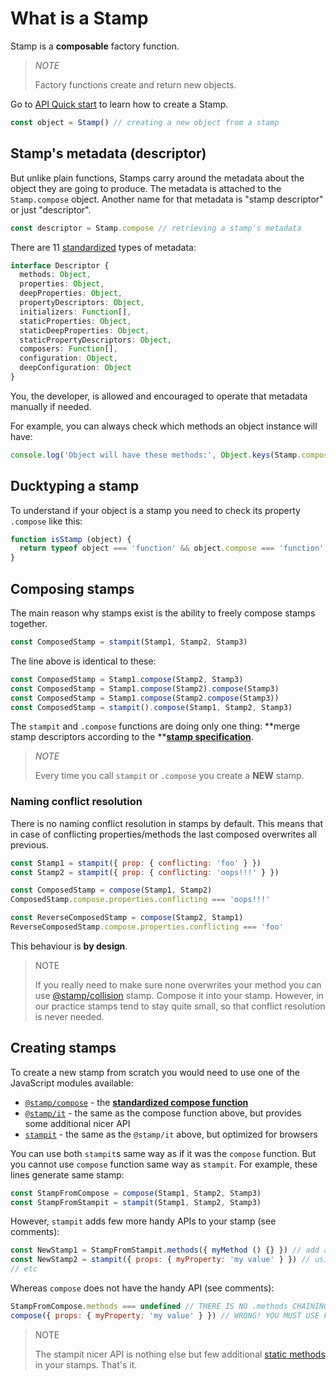 # What is a Stamp

Stamp is a **composable** factory function.

> _NOTE_
>
> Factory functions create and return new objects.

Go to [API Quick start](../api/quick-start.md) to learn how to create a Stamp.

```javascript
const object = Stamp() // creating a new object from a stamp
```

## Stamp's metadata \(descriptor\)

But unlike plain functions, Stamps carry around the metadata about the object they are going to produce. The metadata is attached to the `Stamp.compose` object. Another name for that metadata is "stamp descriptor" or just "descriptor".

```javascript
const descriptor = Stamp.compose // retrieving a stamp's metadata
```

There are 11 [standardized](specification/) types of metadata:

```typescript
interface Descriptor {
  methods: Object,
  properties: Object,
  deepProperties: Object,
  propertyDescriptors: Object,
  initializers: Function[],
  staticProperties: Object,
  staticDeepProperties: Object,
  staticPropertyDescriptors: Object,
  composers: Function[],
  configuration: Object,
  deepConfiguration: Object
}
```

You, the developer, is allowed and encouraged to operate that metadata manually if needed.

For example, you can always check which methods an object instance will have:

```javascript
console.log('Object will have these methods:', Object.keys(Stamp.compose.methods))
```

## Ducktyping a stamp

To understand if your object is a stamp you need to check its property `.compose` like this:

```javascript
function isStamp (object) {
  return typeof object === 'function' && object.compose === 'function'
}
```

## Composing stamps

The main reason why stamps exist is the ability to freely compose stamps together.

```javascript
const ComposedStamp = stampit(Stamp1, Stamp2, Stamp3)
```

The line above is identical to these:

```javascript
const ComposedStamp = Stamp1.compose(Stamp2, Stamp3)
const ComposedStamp = Stamp1.compose(Stamp2).compose(Stamp3)
const ComposedStamp = Stamp1.compose(Stamp2.compose(Stamp3))
const ComposedStamp = stampit().compose(Stamp1, Stamp2, Stamp3)
```

The `stampit` and `.compose` functions are doing only one thing: **merge stamp descriptors according to the **[**stamp specification**](specification/).

> _NOTE_
>
> Every time you call `stampit` or `.compose` you create a **NEW** stamp.

### Naming conflict resolution

There is no naming conflict resolution in stamps by default. This means that in case of conflicting properties/methods the last composed overwrites all previous.

```javascript
const Stamp1 = stampit({ prop: { conflicting: 'foo' } })
const Stamp2 = stampit({ prop: { conflicting: 'oops!!!' } })

const ComposedStamp = compose(Stamp1, Stamp2)
ComposedStamp.compose.properties.conflicting === 'oops!!!'

const ReverseComposedStamp = compose(Stamp2, Stamp1)
ReverseComposedStamp.compose.properties.conflicting === 'foo'
```

This behaviour is **by design**.

> NOTE
>
> If you really need to make sure none overwrites your method you can use [@stamp/collision](../ecosystem/stamp-collision.md) stamp. Compose it into your stamp. However, in our practice stamps tend to stay quite small, so that conflict resolution is never needed.

## Creating stamps

To create a new stamp from scratch you would need to use one of the JavaScript modules available:

* [`@stamp/compose`](https://www.npmjs.com/package/@stamp/compose) - the [**standardized compose function**](specification/)
* [`@stamp/it`](https://www.npmjs.com/package/@stamp/it) - the same as the compose function above, but provides some additional nicer API
* [`stampit`](https://www.npmjs.com/package/stampit) - the same as the `@stamp/it` above, but optimized for browsers

You can use both `stampit`s same way as if it was the `compose` function. But you cannot use `compose` function same way as `stampit`. For example, these lines generate same stamp:

```javascript
const StampFromCompose = compose(Stamp1, Stamp2, Stamp3)
const StampFromStampit = stampit(Stamp1, Stamp2, Stamp3)
```

However, `stampit` adds few more handy APIs to your stamp \(see comments\):

```javascript
const NewStamp1 = StampFromStampit.methods({ myMethod () {} }) // add a method metadata using chaining API
const NewStamp2 = stampit({ props: { myProperty: 'my value' } }) // using "props" metadata shortcut
// etc
```

Whereas `compose` does not have the handy API \(see comments\):

```javascript
StampFromCompose.methods === undefined // THERE IS NO .methods CHAINING API
compose({ props: { myProperty: 'my value' } }) // WRONG! YOU MUST USE FULL `properties` KEY
```

> NOTE
>
> The stampit nicer API is nothing else but few additional [static methods](../api/static-properties.md) in your stamps. That's it.

